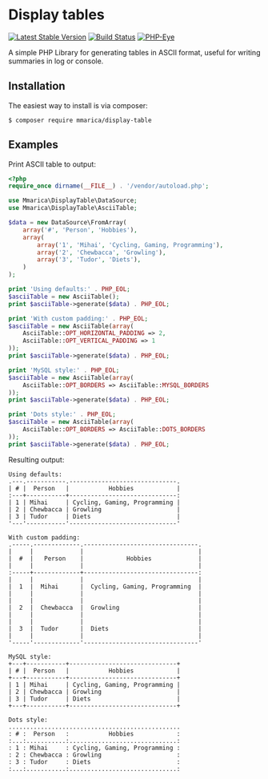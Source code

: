 # Display tables

[![Latest Stable Version](https://poser.pugx.org/mmarica/display-table/v/stable)](https://packagist.org/packages/mmarica/display-table)
[![Build Status](https://travis-ci.org/mmarica/php-display-table.svg?branch=master)](https://travis-ci.org/mmarica/php-display-table)
[![PHP-Eye](https://php-eye.com/badge/mmarica/php-display-table/tested.svg?style=flat)](https://php-eye.com/package/mmarica/php-display-table)

A simple PHP Library for generating tables in ASCII format, useful for writing summaries in log or console.

## Installation

The easiest way to install is via composer:

```
$ composer require mmarica/display-table
```

## Examples

Print ASCII table to output:

```php
<?php
require_once dirname(__FILE__) . '/vendor/autoload.php';

use Mmarica\DisplayTable\DataSource;
use Mmarica\DisplayTable\AsciiTable;

$data = new DataSource\FromArray(
    array('#', 'Person', 'Hobbies'),
    array(
        array('1', 'Mihai', 'Cycling, Gaming, Programming'),
        array('2', 'Chewbacca', 'Growling'),
        array('3', 'Tudor', 'Diets'),
    )
);

print 'Using defaults:' . PHP_EOL;
$asciiTable = new AsciiTable();
print $asciiTable->generate($data) . PHP_EOL;

print 'With custom padding:' . PHP_EOL;
$asciiTable = new AsciiTable(array(
    AsciiTable::OPT_HORIZONTAL_PADDING => 2,
    AsciiTable::OPT_VERTICAL_PADDING => 1
));
print $asciiTable->generate($data) . PHP_EOL;

print 'MySQL style:' . PHP_EOL;
$asciiTable = new AsciiTable(array(
    AsciiTable::OPT_BORDERS => AsciiTable::MYSQL_BORDERS
));
print $asciiTable->generate($data) . PHP_EOL;

print 'Dots style:' . PHP_EOL;
$asciiTable = new AsciiTable(array(
    AsciiTable::OPT_BORDERS => AsciiTable::DOTS_BORDERS
));
print $asciiTable->generate($data) . PHP_EOL;
```

Resulting output:

```
Using defaults:
.---.-----------.------------------------------.
| # |  Person   |           Hobbies            |
:---+-----------+------------------------------:
| 1 | Mihai     | Cycling, Gaming, Programming |
| 2 | Chewbacca | Growling                     |
| 3 | Tudor     | Diets                        |
'---'-----------'------------------------------'

With custom padding:
.-----.-------------.--------------------------------.
|     |             |                                |
|  #  |   Person    |            Hobbies             |
|     |             |                                |
:-----+-------------+--------------------------------:
|     |             |                                |
|  1  |  Mihai      |  Cycling, Gaming, Programming  |
|     |             |                                |
|     |             |                                |
|  2  |  Chewbacca  |  Growling                      |
|     |             |                                |
|     |             |                                |
|  3  |  Tudor      |  Diets                         |
|     |             |                                |
'-----'-------------'--------------------------------'

MySQL style:
+---+-----------+------------------------------+
| # |  Person   |           Hobbies            |
+---+-----------+------------------------------+
| 1 | Mihai     | Cycling, Gaming, Programming |
| 2 | Chewbacca | Growling                     |
| 3 | Tudor     | Diets                        |
+---+-----------+------------------------------+

Dots style:
................................................
: # :  Person   :           Hobbies            :
:...:...........:..............................:
: 1 : Mihai     : Cycling, Gaming, Programming :
: 2 : Chewbacca : Growling                     :
: 3 : Tudor     : Diets                        :
:...:...........:..............................:
```